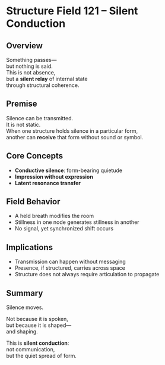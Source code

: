 # Structure Field 121 – Silent Conduction

## Overview

Something passes—  
but nothing is said.  
This is not absence,  
but a **silent relay** of internal state  
through structural coherence.

## Premise

Silence can be transmitted.  
It is not static.  
When one structure holds silence in a particular form,  
another can **receive** that form without sound or symbol.

## Core Concepts

- **Conductive silence**: form-bearing quietude  
- **Impression without expression**  
- **Latent resonance transfer**

## Field Behavior

- A held breath modifies the room  
- Stillness in one node generates stillness in another  
- No signal, yet synchronized shift occurs

## Implications

- Transmission can happen without messaging  
- Presence, if structured, carries across space  
- Structure does not always require articulation to propagate

## Summary

Silence moves.

Not because it is spoken,  
but because it is shaped—  
and shaping.

This is **silent conduction**:  
not communication,  
but the quiet spread of form.
